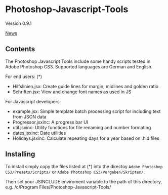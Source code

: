 Photoshop-Javascript-Tools
==========================

Version 0.9.1

[News](http://bernhardhaeussner.de/blog/tags/Photoshop "News")

Contents
--------

The Photoshop Javascript Tools include some handy scripts tested in 
Adobe Photoshop CS3. Supported languages are German and English. 

For end users: (*)

* Hilfslinien.jsx: Create guide lines for margin, midlines and golden ratio
* Schriften.jsx: View and change font names as used in JS

For Javascript developers:

* example.jsx: Simple template batch processing script for including text from JSON data
* Progressor.jsxinc: A progress bar UI
* util.jsxinc: Utility functions for file renaming and number formating
* dates.jsxinc: Date utilities
* Holidays.jsxinc: Calculate repeating days for a year based on .hld files

Installing
----------

To install simply copy the files listed at (*) into the directoy 
`Adobe Photoshop CS3/Presets/Scripts/` or 
`Adobe Photoshop CS3/Vorgaben/Skripten/`. 

Then set your JSINCLUDE enviroment variable to the path of this
directory, e.g. /c/Program Files/Photoshop-Javascript-Tools/
